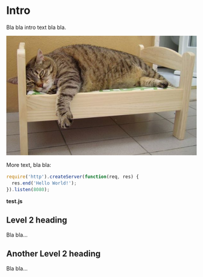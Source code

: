 # Intro

Bla bla intro text bla bla.

![Big Cat](img/cat.jpg "Big Cat")

More text, bla bla:

```javascript
require('http').createServer(function(req, res) {
  res.end('Hello World!');
}).listen(8080);
```

**test.js**

## Level 2 heading

Bla bla...

## Another Level 2 heading

Bla bla...